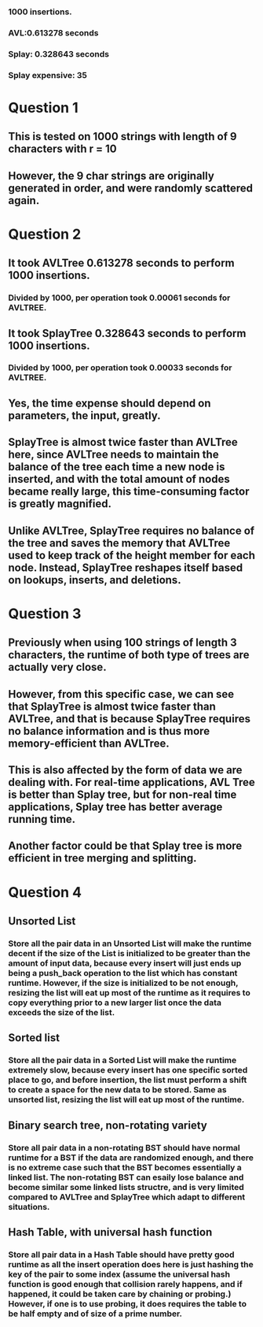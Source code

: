 ### 1000 insertions.
### AVL:0.613278 seconds
### Splay: 0.328643 seconds
### Splay expensive: 35

# Question 1
## This is tested on 1000 strings with length of 9 characters with r = 10
## However, the 9 char strings are originally generated in order, and were randomly scattered again.

# Question 2
## It took AVLTree 0.613278 seconds to perform 1000 insertions.
### Divided by 1000, per operation took 0.00061 seconds for AVLTREE.
## It took SplayTree 0.328643 seconds to perform 1000 insertions.
### Divided by 1000, per operation took 0.00033 seconds for AVLTREE.
## Yes, the time expense should depend on parameters, the input, greatly.
## SplayTree is almost twice faster than AVLTree here, since AVLTree needs to maintain the balance of the tree each time a new node is inserted, and with the total amount of nodes became really large, this time-consuming factor is greatly magnified.
## Unlike AVLTree, SplayTree requires no balance of the tree and saves the memory that AVLTree used to keep track of the height member for each node. Instead, SplayTree reshapes itself based on lookups, inserts, and deletions.



# Question 3
## Previously when using 100 strings of length 3 characters, the runtime of both type of trees are actually very close.
## However, from this specific case, we can see that SplayTree is almost twice faster than AVLTree, and that is because SplayTree requires no balance information and is thus more memory-efficient than AVLTree. 
## This is also affected by the form of data we are dealing with. For real-time applications, AVL Tree is better than Splay tree, but for non-real time applications, Splay tree has better average running time.
## Another factor could be that Splay tree is more efficient in tree merging and splitting.

# Question 4
## Unsorted List
### Store all the pair data in an Unsorted List will make the runtime decent if the size of the List is initialized to be greater than the amount of input data, because every insert will just ends up being a push_back operation to the list which has constant runtime. However, if the size is initialized to be not enough, resizing the list will eat up most of the runtime as it requires to copy everything prior to a new larger list once the data exceeds the size of the list.

## Sorted list
### Store all the pair data in a Sorted List will make the runtime extremely slow, because every insert has one specific sorted place to go, and before insertion, the list must perform a shift to create a space for the new data to be stored. Same as unsorted list, resizing the list will eat up most of the runtime. 

## Binary search tree, non-rotating variety
### Store all pair data in a non-rotating BST should have normal runtime for a BST if the data are randomized enough, and there is no extreme case such that the BST becomes essentially a linked list. The non-rotating BST can esaily lose balance and become similar some linked lists structre, and is very limited compared to AVLTree and SplayTree which adapt to different situations.

## Hash Table, with universal hash function
### Store all pair data in a Hash Table should have pretty good runtime as all the insert operation does here is just hashing the key of the pair to some index (assume the universal hash function is good enough that collision rarely happens, and if happened, it could be taken care by chaining or probing.) However, if one is to use probing, it does requires the table to be half empty and of size of a prime number.
